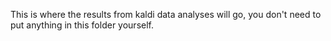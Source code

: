 This is where the results from kaldi data analyses will go, you don't need to put anything in this folder yourself.
